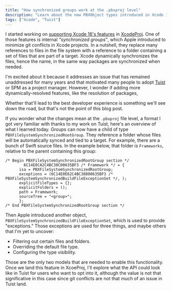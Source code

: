 ```yaml
---
title: "How synchronized groups work at the .pbxproj level"
description: "Learn about the new PBXObject types introduced in Xcode 16 to support synchronized groups."
tags: ["Xcode", "Tuist"]
---
```


I started working on [supporting Xcode 16's features](https://github.com/tuist/XcodeProj/pull/827) in [XcodeProj](https://github.com/tuist/xcodeproj).
One of those features is internal _"synchronized groups"_, 
which Apple introduced to minimize git conflicts in Xcode projects.
In a nutshell,
they replace many references to files in the file system with a reference to a folder containing a set of files that are part of a target.
Xcode dynamically synchronizes the files, hence the name, in the same way packages are synchronized when needed.

I'm excited about it because it addresses an issue that has remained unaddressed for many years and that motivated many people to adopt [Tuist](https://tuist.io) or SPM as a project manager.
However,
I wonder if adding more dynamically-resolved features,
like the resolution of packages,

Whether that'll lead to the best developer experience is something we'll see down the road,
but that's not the point of this blog post.

If you wonder what the changes mean at the `.pbxproj` file level, a format I got very familiar with thanks to my work on Tuist,
here's an overview of what I learned today.
Groups can now have a child of type `PBXFileSystemSynchronizedRootGroup`.
They reference a folder whose files will be automatically synced and tied to a target.
For example, there are a bunch of Swift source files.
In the example below, that folder is `Frameworks`, relative to the parent containing this group:

```language-plist
/* Begin PBXFileSystemSynchronizedRootGroup section */
		6C14E0CA2C4BC30C00635BF3 /* Framework */ = {
      isa = PBXFileSystemSynchronizedRootGroup; 
      exceptions = (6C14E0E62C4BC38800635BF3 /* PBXFileSystemSynchronizedBuildFileExceptionSet */, ); 
      explicitFileTypes = {}; 
      explicitFolders = (); 
      path = Framework; 
      sourceTree = "<group>"; 
      };
/* End PBXFileSystemSynchronizedRootGroup section */
```

Then Apple introduced another object, `PBXFileSystemSynchronizedBuildFileExceptionSet`, which is used to provide "exceptions." Those exceptions are used for three things, and maybe others that I'm yet to uncover:

- Filtering out certain files and folders.
- Overriding the default file type.
- Configuring the type visibility.

Those are the only two models that are needed to enable this functionality.
Once we land this feature in XcoeProj,
I'll explore what the API could look like in Tuist for users who want to opt into it,
although the value is not that significative in this case since git conflicts are not that much of an issue in Tuist land.
